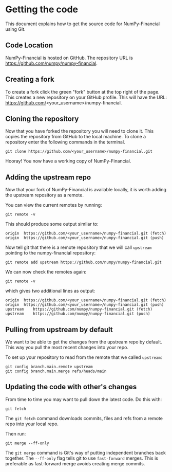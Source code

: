 # Getting the code

This document explains how to get the source code for NumPy-Financial using Git.

## Code Location

NumPy-Financial is hosted on GitHub. The repository URL is https://github.com/numpy/numpy-financial.

## Creating a fork

To create a fork click the green "fork" button at the top right of the page. This creates a new repository on your
GitHub profile. This will have the URL: https://github.com/<your_username>/numpy-financial.

## Cloning the repository

Now that you have forked the repository you will need to clone it. This copies the repository from GitHub to the local
machine. To clone a repository enter the following commands in the terminal.

```shell
git clone https://github.com/<your_username>/numpy-financial.git
```

Hooray! You now have a working copy of NumPy-Financial.

## Adding the upstream repo

Now that your fork of NumPy-Financial is available locally, it is worth adding the upstream repository as a remote. 

You can view the current remotes by running: 

```shell
git remote -v
```

This should produce some output similar to:

```shell
origin	https://github.com/<your_username>/numpy-financial.git (fetch)
origin	https://github.com/<your_username>/numpy-financial.git (push)
```

Now tell git that there is a remote repository that we will call ``upstream`` pointing to the numpy-financial repository: 

```shell
git remote add upstream https://github.com/numpy/numpy-financial.git
```

We can now check the remotes again:

```shell
git remote -v
```

which gives two additional lines as output:

```shell
origin	https://github.com/<your_username>/numpy-financial.git (fetch)
origin	https://github.com/<your_username>/numpy-financial.git (push)
upstream	https://github.com/numpy/numpy-financial.git (fetch)
upstream	https://github.com/numpy/numpy-financial.git (push)
```


## Pulling from upstream by default

We want to be able to get the changes from the upstream repo by default. This way you pull the most recent changes into your repo.

To set up your repository to read from the remote that we called `upstream`:

```shell
git config branch.main.remote upstream
git config branch.main.merge refs/heads/main
```

## Updating the code with other's changes

From time to time you may want to pull down the latest code. Do this with:

```shell
git fetch
```

The `git fetch` command downloads commits, files and refs from a remote repo into your local repo.

Then run:

```shell
git merge --ff-only
```

The `git merge` command is Git's way of putting independent branches back together. The `--ff-only` flag tells git to
use `fast-forward` merges. This is preferable as fast-forward merge avoids creating merge commits.